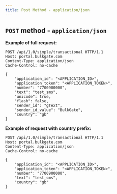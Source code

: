 ```yaml
---
title: Post Method - application/json
---
```


## `POST` method - `application/json`

**Example of full request:**
``` http json
POST /api/1.0/simple/transactional HTTP/1.1
Host: portal.bulkgate.com
Content-Type: application/json
Cache-Control: no-cache

{
    "application_id": "<APPLICATION_ID>", 
    "application_token": "<APPLICATION_TOKEN>", 
    "number": "7700900000", 
    "text": "test_sms", 
    "unicode": true,
    "flash": false,
    "sender_id": "gText",
    "sender_id_value": "BulkGate",
    "country": "gb"
}

```

**Example of request with country prefix:**
``` http json
POST /api/1.0/simple/transactional HTTP/1.1
Host: portal.bulkgate.com
Content-Type: application/json
Cache-Control: no-cache

{
    "application_id": "<APPLICATION_ID>", 
    "application_token": "<APPLICATION_TOKEN>", 
    "number": "7700900000", 
    "text": "test_sms", 
    "country": "gb"
}
```
